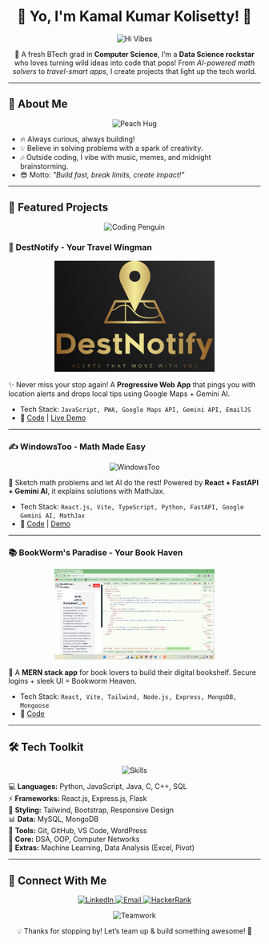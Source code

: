 <h1 align="center">🌟 Yo, I'm Kamal Kumar Kolisetty! 🌟</h1>

<p align="center">
  <img src="https://media.giphy.com/media/MPxg9U887PS0B8XT4J/giphy.gif" alt="Hi Vibes" width="200"/>
</p>

<p align="center">
  🚀 A fresh BTech grad in <b>Computer Science</b>, I’m a <b>Data Science rockstar</b> who loves turning wild ideas into code that pops!  
  From <i>AI-powered math solvers</i> to <i>travel-smart apps</i>, I create projects that light up the tech world.  
</p>

---

## 🤗 About Me
<p align="center">
  <img src="https://media.tenor.com/xr5Y7mItg8oAAAAi/peahc-and-goma-hug.gif" alt="Peach Hug" width="180"/>
</p>

- 🔥 Always curious, always building!  
- 💡 Believe in solving problems with a spark of creativity.  
- 🎶 Outside coding, I vibe with music, memes, and midnight brainstorming.  
- 😎 Motto: *"Build fast, break limits, create impact!"*  

---

## 🌟 Featured Projects
<p align="center">
  <img src="https://media.tenor.com/2W1HWRt5ySUAAAAd/work-internet-computer.gif" alt="Coding Penguin" width="180"/>
</p>

### 📍 DestNotify - Your Travel Wingman
<p align="center">
  <img src="https://github.com/kamalkolisetty/DestNotify/raw/main/x2.png" alt="DestNotify" width="320"/>
</p>

✨ Never miss your stop again! A **Progressive Web App** that pings you with location alerts and drops local tips using Google Maps + Gemini AI.  
- Tech Stack: `JavaScript, PWA, Google Maps API, Gemini API, EmailJS`  
- 🔗 [Code](https://github.com/kamalkolisetty/DestNotify) | [Live Demo](https://destnotify-prod-v2.netlify.app/)

---

### ✍️ WindowsToo - Math Made Easy
<p align="center">
  <img src="https://github.com/kamalkolisetty/kamal-windowsToo/raw/main/2w.png" alt="WindowsToo" width="320"/>
</p>

🎨 Sketch math problems and let AI do the rest! Powered by **React + FastAPI + Gemini AI**, it explains solutions with MathJax.  
- Tech Stack: `React.js, Vite, TypeScript, Python, FastAPI, Google Gemini AI, MathJax`  
- 🔗 [Code](https://github.com/kamalkolisetty/kamal-windowsToo) | [Demo](https://drive.google.com/file/d/1u9SXeHG-7whiAqtuMKyySofwMUxIEvGJ/view)

---

### 📚 BookWorm's Paradise - Your Book Haven
<p align="center">
  <img src="https://github.com/kamalkolisetty/BookStore/raw/main/c6.png" alt="BookStore" width="320"/>
</p>

📖 A **MERN stack app** for book lovers to build their digital bookshelf. Secure logins + sleek UI = Bookworm Heaven.  
- Tech Stack: `React, Vite, Tailwind, Node.js, Express, MongoDB, Mongoose`  
- 🔗 [Code](https://github.com/kamalkolisetty/BookStore)

---

## 🛠️ Tech Toolkit
<p align="center">
  <img src="https://skillicons.dev/icons?i=py,js,java,c,cpp,react,nodejs,express,flask,html,css,tailwind,bootstrap,mysql,mongodb,git,github,vscode,wordpress&perline=12" alt="Skills"/>
</p>

💻 **Languages:** Python, JavaScript, Java, C, C++, SQL  
⚡ **Frameworks:** React.js, Express.js, Flask  
🎨 **Styling:** Tailwind, Bootstrap, Responsive Design  
📊 **Data:** MySQL, MongoDB  
🔧 **Tools:** Git, GitHub, VS Code, WordPress  
🧠 **Core:** DSA, OOP, Computer Networks  
🤖 **Extras:** Machine Learning, Data Analysis (Excel, Pivot)  

---

## 💬 Connect With Me
<p align="center">
  <a href="https://www.linkedin.com/in/kamal-kumar-kolisetty-19b944221" target="_blank">
    <img src="https://img.shields.io/badge/-LinkedIn-%230077B5?style=for-the-badge&logo=linkedin&logoColor=white" alt="LinkedIn"/>
  </a>
  <a href="mailto:kamalkumarkolisetty@gmail.com">
    <img src="https://img.shields.io/badge/-Email-%23D14836?style=for-the-badge&logo=gmail&logoColor=white" alt="Email"/>
  </a>
  <a href="https://www.hackerrank.com/kamalkumarkolis1" target="_blank">
    <img src="https://img.shields.io/badge/-HackerRank-%232EC866?style=for-the-badge&logo=hackerrank&logoColor=white" alt="HackerRank"/>
  </a>
</p>

<p align="center">
  <img src="https://media.giphy.com/media/26u4lOMA8JKSnL9Uk/giphy.gif" alt="Teamwork" width="200"/>
</p>

<p align="center">
  💡 Thanks for stopping by! Let’s team up & build something awesome! 🌈  
</p>
